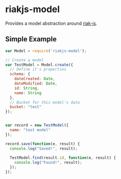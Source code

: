 riakjs-model
============

Provides a model abstraction around [riak-js](http://riakjs.org/).


Simple Example
--------------

``` javascript
var Model = require('riakjs-model');

// Create a model
var TestModel = Model.create({
  // Define it's properties
  schema: {
    dateCreated: Date,
    dateModified: Date,
    id: String,
    name: String
  },
  // Bucket for this model's data
  bucket: "test"
});


var record = new TestModel({
  name: "test model"
});

record.save(function(e, result) {
  console.log("Saved!", result);
  
  TestModel.find(result.id, function(e, result) {
    console.log("Found!", result);
  });
});
```
